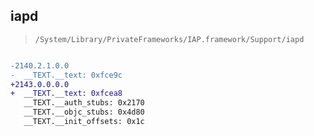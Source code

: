 ## iapd

> `/System/Library/PrivateFrameworks/IAP.framework/Support/iapd`

```diff

-2140.2.1.0.0
-  __TEXT.__text: 0xfce9c
+2143.0.0.0.0
+  __TEXT.__text: 0xfcea8
   __TEXT.__auth_stubs: 0x2170
   __TEXT.__objc_stubs: 0x4d80
   __TEXT.__init_offsets: 0x1c

```
